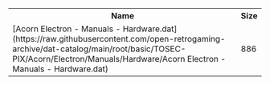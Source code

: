 <table>
<tr><th>Name</th><th>Size</th></tr>
<tr><td>[Acorn Electron - Manuals - Hardware.dat](https://raw.githubusercontent.com/open-retrogaming-archive/dat-catalog/main/root/basic/TOSEC-PIX/Acorn/Electron/Manuals/Hardware/Acorn Electron - Manuals - Hardware.dat)</td><td>886</td></tr>
</table>
